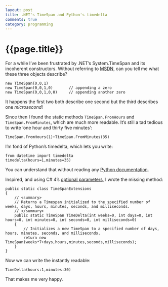 ```yaml
---
layout: post
title: .NET's TimeSpan and Python's timedelta
comments: true
category: programming
---
```


# {{page.title}}

For a while I’ve been frustrated by .NET’s System.TimeSpan and its incoherent constructors. Without referring to [MSDN][1], can you tell me what these three objects describe?
 
    new TimeSpan(0,0,1)       
    new TimeSpan(0,0,1,0)       // appending a zero
    new TimeSpan(0,0,1,0,0)     // appending another zero
 
It happens the first two both describe one second but the third describes one _microsecond_!
 
Since then I found the static methods `TimeSpan.FromHours` and `TimeSpan.FromMinutes`, which are much more readable. It’s still a tad tedious to write ‘one hour and thirty five minutes’:
 
    TimeSpan.FromHours(1)+TimeSpan.FromMinutes(35)
 
I’m fond of Python’s timedelta, which lets you write:
 
    from datetime import timedelta
    timedelta(hours=1,minutes=35)
 
You can understand that without reading any [Python documentation][2].
 
Inspired, and using C# 4’s [optional parameters][3], I wrote the missing method:
 
    public static class TimeSpanExtensions
    {
        // <summary>
        // Returns a Timespan initialized to the specified number of weeks, days, hours, minutes, seconds, and milliseconds.
        // </summary>
        public static TimeSpan TimeDelta(int weeks=0, int days=0, int hours=0, int minutes=0, int seconds=0, int milliseconds=0)
        {
            // Initializes a new TimeSpan to a specified number of days, hours, minutes, seconds, and milliseconds.
            return new TimeSpan(weeks*7+days,hours,minutes,seconds,milliseconds);
        }
    }
 
Now we can write the instantly readable:
 
    TimeDelta(hours:1,minutes:30)
 
That makes me very happy.
 
[1]: http://msdn.microsoft.com/en-us/library/system.timespan.aspx
[2]: http://docs.python.org/library/datetime.html#timedelta-objects
[3]: http://msdn.microsoft.com/en-us/library/dd264739.aspx
